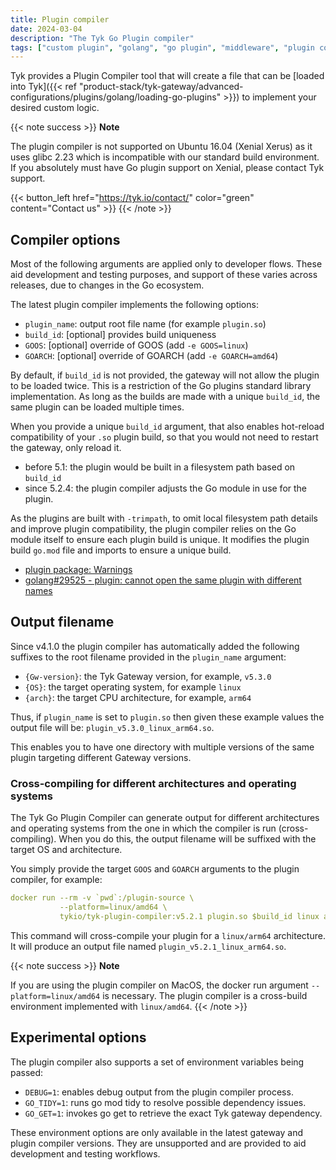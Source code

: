 ```yaml
---
title: Plugin compiler
date: 2024-03-04
description: "The Tyk Go Plugin compiler"
tags: ["custom plugin", "golang", "go plugin", "middleware", "plugin compiler", "compiler"]
---
```


Tyk provides a Plugin Compiler tool that will create a file that can be [loaded into Tyk]({{< ref "product-stack/tyk-gateway/advanced-configurations/plugins/golang/loading-go-plugins" >}}) to implement your desired custom logic.

{{< note success >}}
**Note**  

The plugin compiler is not supported on Ubuntu 16.04 (Xenial Xerus) as it uses glibc 2.23 which is incompatible with our standard build environment. If you absolutely must have Go plugin support on Xenial, please contact Tyk support.

{{< button_left href="https://tyk.io/contact/" color="green" content="Contact us" >}}
{{< /note >}}

## Compiler options

Most of the following arguments are applied only to developer flows. These aid development and testing purposes, and support of these varies across releases, due to changes in the Go ecosystem.

The latest plugin compiler implements the following options:

- `plugin_name`: output root file name (for example `plugin.so`)
- `build_id`: [optional] provides build uniqueness
- `GOOS`: [optional] override of GOOS (add `-e GOOS=linux`)
- `GOARCH`: [optional] override of GOARCH (add `-e GOARCH=amd64`)

By default, if `build_id` is not provided, the gateway will not allow the plugin to be loaded twice. This is a restriction of the Go plugins standard library implementation. As long as the builds are made with a unique `build_id`, the same plugin can be loaded multiple times.

When you provide a unique `build_id` argument, that also enables hot-reload compatibility of your `.so` plugin build, so that you would not need to restart the gateway, only reload it.

- before 5.1: the plugin would be built in a filesystem path based on `build_id`
- since 5.2.4: the plugin compiler adjusts the Go module in use for the plugin.

As the plugins are built with `-trimpath`, to omit local filesystem path details and improve plugin compatibility, the plugin compiler relies on the Go module itself to ensure each plugin build is unique. It modifies the plugin build `go.mod` file and imports to ensure a unique build.

- [plugin package: Warnings](https://pkg.go.dev/plugin#hdr-Warnings)
- [golang#29525 - plugin: cannot open the same plugin with different names](https://github.com/golang/go/issues/29525)

## Output filename

Since v4.1.0 the plugin compiler has automatically added the following suffixes to the root filename provided in the `plugin_name` argument:

- `{Gw-version}`: the Tyk Gateway version, for example, `v5.3.0`
- `{OS}`: the target operating system, for example `linux`
- `{arch}`: the target CPU architecture, for example, `arm64`

Thus, if `plugin_name` is set to `plugin.so` then given these example values the output file will be: `plugin_v5.3.0_linux_arm64.so`.

This enables you to have one directory with multiple versions of the same plugin targeting different Gateway versions.

### Cross-compiling for different architectures and operating systems

The Tyk Go Plugin Compiler can generate output for different architectures and operating systems from the one in which the compiler is run (cross-compiling). When you do this, the output filename will be suffixed with the target OS and architecture.

You simply provide the target `GOOS` and `GOARCH` arguments to the plugin compiler, for example:

```yaml
docker run --rm -v `pwd`:/plugin-source \
           --platform=linux/amd64 \
           tykio/tyk-plugin-compiler:v5.2.1 plugin.so $build_id linux arm64
```

This command will cross-compile your plugin for a `linux/arm64` architecture. It will produce an output file named `plugin_v5.2.1_linux_arm64.so`.

{{< note success >}}
**Note**  

If you are using the plugin compiler on MacOS, the docker run argument `--platform=linux/amd64` is necessary. The plugin compiler is a cross-build environment implemented with `linux/amd64`.
{{< /note >}}

## Experimental options

The plugin compiler also supports a set of environment variables being passed:

- `DEBUG=1`: enables debug output from the plugin compiler process.
- `GO_TIDY=1`: runs go mod tidy to resolve possible dependency issues.
- `GO_GET=1`: invokes go get to retrieve the exact Tyk gateway dependency.

These environment options are only available in the latest gateway and plugin compiler versions.
They are unsupported and are provided to aid development and testing workflows.
